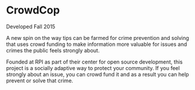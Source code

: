 # CrowdCop

Developed Fall 2015

A new spin on the way tips can be farmed for crime prevention and solving that uses crowd funding to make information more valuable for issues and crimes the public feels strongly about.

Founded at RPI as part of their center for open source development, this project is a socially adaptive way to protect your community. If you feel strongly about an issue, you can crowd fund it and as a result you can help prevent or solve that crime.
